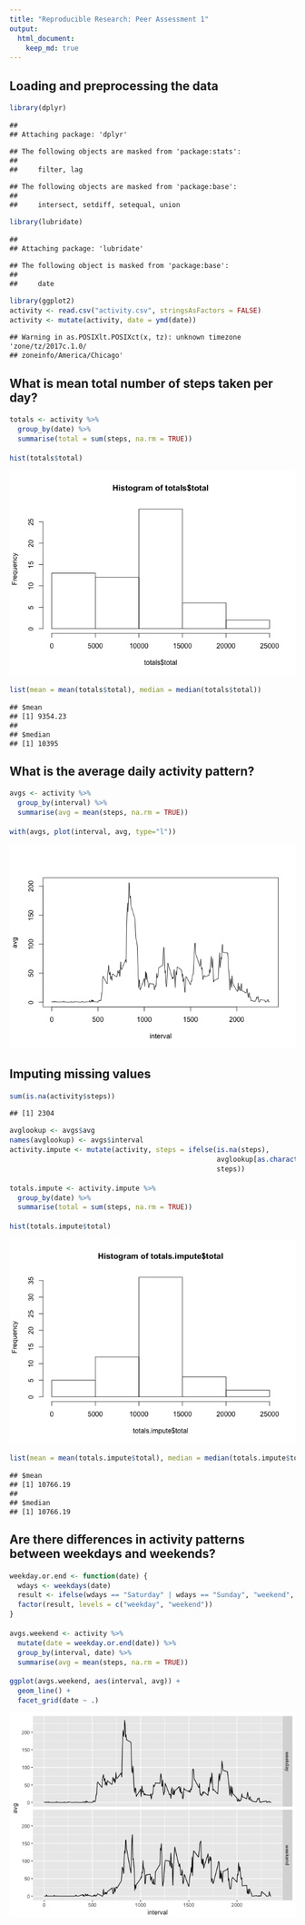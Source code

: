 ```yaml
---
title: "Reproducible Research: Peer Assessment 1"
output: 
  html_document:
    keep_md: true
---
```



## Loading and preprocessing the data

```r
library(dplyr)
```

```
## 
## Attaching package: 'dplyr'
```

```
## The following objects are masked from 'package:stats':
## 
##     filter, lag
```

```
## The following objects are masked from 'package:base':
## 
##     intersect, setdiff, setequal, union
```

```r
library(lubridate)
```

```
## 
## Attaching package: 'lubridate'
```

```
## The following object is masked from 'package:base':
## 
##     date
```

```r
library(ggplot2)
activity <- read.csv("activity.csv", stringsAsFactors = FALSE)
activity <- mutate(activity, date = ymd(date))
```

```
## Warning in as.POSIXlt.POSIXct(x, tz): unknown timezone 'zone/tz/2017c.1.0/
## zoneinfo/America/Chicago'
```

## What is mean total number of steps taken per day?

```r
totals <- activity %>%
  group_by(date) %>%
  summarise(total = sum(steps, na.rm = TRUE))

hist(totals$total)
```

![](PA1_template_files/figure-html/unnamed-chunk-2-1.png)<!-- -->

```r
list(mean = mean(totals$total), median = median(totals$total))
```

```
## $mean
## [1] 9354.23
## 
## $median
## [1] 10395
```

## What is the average daily activity pattern?

```r
avgs <- activity %>%
  group_by(interval) %>%
  summarise(avg = mean(steps, na.rm = TRUE))

with(avgs, plot(interval, avg, type="l"))
```

![](PA1_template_files/figure-html/unnamed-chunk-3-1.png)<!-- -->

## Imputing missing values

```r
sum(is.na(activity$steps))
```

```
## [1] 2304
```

```r
avglookup <- avgs$avg
names(avglookup) <- avgs$interval
activity.impute <- mutate(activity, steps = ifelse(is.na(steps),
                                                   avglookup[as.character(interval)],
                                                   steps))

totals.impute <- activity.impute %>%
  group_by(date) %>%
  summarise(total = sum(steps, na.rm = TRUE))

hist(totals.impute$total)
```

![](PA1_template_files/figure-html/unnamed-chunk-4-1.png)<!-- -->

```r
list(mean = mean(totals.impute$total), median = median(totals.impute$total))
```

```
## $mean
## [1] 10766.19
## 
## $median
## [1] 10766.19
```



## Are there differences in activity patterns between weekdays and weekends?

```r
weekday.or.end <- function(date) {
  wdays <- weekdays(date)
  result <- ifelse(wdays == "Saturday" | wdays == "Sunday", "weekend", "weekday")
  factor(result, levels = c("weekday", "weekend"))
}

avgs.weekend <- activity %>%
  mutate(date = weekday.or.end(date)) %>%
  group_by(interval, date) %>%
  summarise(avg = mean(steps, na.rm = TRUE))

ggplot(avgs.weekend, aes(interval, avg)) +
  geom_line() +
  facet_grid(date ~ .)
```

![](PA1_template_files/figure-html/unnamed-chunk-5-1.png)<!-- -->
